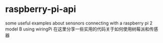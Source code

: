 # raspberry-pi-api
some useful examples about sensnors connecting with a raspberry pi 2 model B using wiringPi
在这里分享一些实用的代码关于如何使用树莓派和传感器

